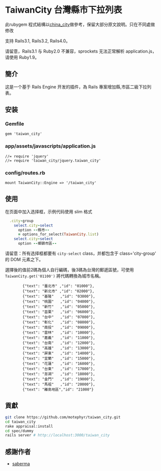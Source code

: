 # TaiwanCity 台灣縣市下拉列表 

此rubygem 程式結構以[china_city](https://github.com/saberma/china_city)做參考，保留大部分原文說明。只在不同處做修改

支持 Rails3.1, Rails3.2, Rails4.0。

请留意，Rails3.1 与 Ruby2.0 不兼容，sprockets 无法正常解析 application.js，请使用 Ruby1.9。

## 簡介

这是一个基于 Rails Engine 开发的插件，為 Rails 專案增加縣,市區二級下拉列表。

## 安装

### Gemfile

    gem 'taiwan_city'

### app/assets/javascripts/application.js

    //= require 'jquery'
    //= require 'taiwan_city/jquery.taiwan_city'

### config/routes.rb

    mount TaiwanCity::Engine => '/taiwan_city'

## 使用

在页面中加入选择框，示例代码使用 slim 格式

```ruby
  .city-group
    select.city-select
      option --縣市--
      = options_for_select(TaiwanCity.list)
    select.city-select
      option --鄉鎮市區--
```

请留意：所有选择框都要有 `city-select` class，并都包含于 class='city-group' 的 DOM 元素之下。

選擇後的值前2碼為個人自行編碼，後3碼為台灣的郵遞區號，可使用 `TaiwanCity.get('01100')` 將代碼轉換為城市名稱。


```
        {"text": "臺北市" ,"id": "01000"},
        {"text": "新北市" ,"id": "02000"},
        {"text": "基隆"   ,"id": "03000"},
        {"text": "桃園"   ,"id": "04000"},
        {"text": "新竹"   ,"id": "05000"},
        {"text": "苗栗"   ,"id": "06000"},
        {"text": "台中"   ,"id": "07000"},
        {"text": "彰化"   ,"id": "08000"},
        {"text": "南投"   ,"id": "09000"},
        {"text": "雲林"   ,"id": "10000"},
        {"text": "嘉義"   ,"id": "11000"},
        {"text": "台南"   ,"id": "12000"},
        {"text": "高雄"   ,"id": "13000"},
        {"text": "屏東"   ,"id": "14000"},
        {"text": "宜蘭"   ,"id": "15000"},
        {"text": "花蓮"   ,"id": "16000"},
        {"text": "台東"   ,"id": "17000"},
        {"text": "澎湖"   ,"id": "18000"},
        {"text": "金門"   ,"id": "19000"},
        {"text": "馬祖"   ,"id": "20000"},
        {"text": "離島地區","id": "21000"}
```

## 貢獻

```bash
git clone https://github.com/motephyr/taiwan_city.git
cd taiwan_city
rake appraisal:install
cd spec/dummy
rails server # http://localhost:3000/taiwan_city
```

## 感謝作者

* [saberma](https://github.com/saberma)
